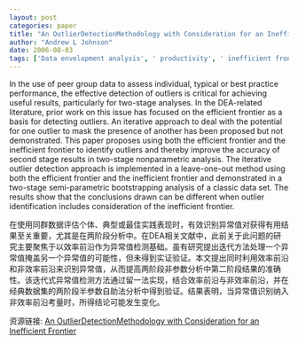 ```yaml
---
layout: post
categories: paper
title: "An OutlierDetectionMethodology with Consideration for an Inefficient Frontier"
author: "Andrew L Johnson"
date: 2006-08-03
tags: ['Data envelopment analysis', ' productivity', ' inefficient frontier', ' outlier detection']
---
```


In the use of peer group data to assess individual, typical or best practice performance, the effective detection of outliers is critical for achieving useful results, particularly for two-stage analyses.  In the DEA-related literature, prior work on this issue has focused on the efficient frontier as a basis for detecting outliers. An iterative approach to deal with the potential for one outlier to mask the presence of another has been proposed but not demonstrated.  This paper proposes using both the efficient frontier and the inefficient frontier to identify outliers and thereby improve the accuracy of second stage results in two-stage nonparametric analysis.  The iterative outlier detection approach is implemented in a leave-one-out method using both the efficient frontier and the inefficient frontier and demonstrated in a two-stage semi-parametric bootstrapping analysis of a classic data set.  The results show that the conclusions drawn can be different when outlier identification includes consideration of the inefficient frontier.

在使用同群数据评估个体、典型或最佳实践表现时，有效识别异常值对获得有用结果至关重要，尤其是在两阶段分析中。在DEA相关文献中，此前关于此问题的研究主要聚焦于以效率前沿作为异常值检测基础。虽有研究提出迭代方法处理一个异常值掩盖另一个异常值的可能性，但未得到实证验证。本文提出同时利用效率前沿和非效率前沿来识别异常值，从而提高两阶段非参数分析中第二阶段结果的准确性。该迭代式异常值检测方法通过留一法实现，结合效率前沿与非效率前沿，并在经典数据集的两阶段半参数自助法分析中得到验证。结果表明，当异常值识别纳入非效率前沿考量时，所得结论可能发生变化。

资源链接: [An OutlierDetectionMethodology with Consideration for an Inefficient Frontier](https://papers.ssrn.com/sol3/papers.cfm?abstract_id=920720)
